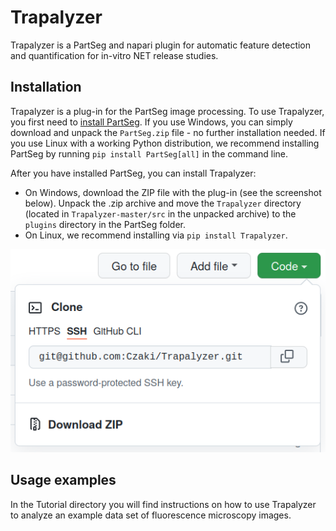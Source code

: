 # Trapalyzer

Trapalyzer is a PartSeg and napari plugin for automatic feature detection and
quantification for in-vitro NET release studies.

## Installation

Trapalyzer is a plug-in for the PartSeg image processing. To use Trapalyzer,
you first need to [install PartSeg](https://github.com/4DNucleome/PartSeg).
If you use Windows, you can simply download and unpack the `PartSeg.zip` file -
no further installation needed. If you use Linux with a working Python
distribution, we recommend installing PartSeg by running
`pip install PartSeg[all]` in the command line.

After you have installed PartSeg, you can install Trapalyzer:

- On Windows, download the ZIP file with the plug-in (see the screenshot
   below). Unpack the .zip archive and move the `Trapalyzer` directory
   (located in `Trapalyzer-master/src` in the unpacked archive) to the
  `plugins` directory in the PartSeg folder.
- On Linux, we recommend installing via `pip install Trapalyzer`.

![](Tutorial/Figs/download.png)

## Usage examples

In the Tutorial directory you will find instructions on how to use
Trapalyzer to analyze an example data set of fluorescence microscopy images.
